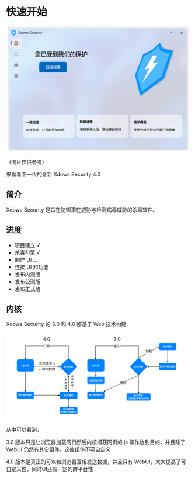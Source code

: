# 快速开始

![HomeUI](./PNG/HomeUI.png)

（图片仅供参考）

来看看下一代的全新 Xdows Security 4.0

## 简介

Xdows Security 是旨在防御潜在威胁与检测病毒威胁的杀毒软件。

## 进度

 - 项目建立 √
 - 杀毒引擎 √
 - 制作 UI ...
 - 连接 UI 和功能
 - 发布内测版
 - 发布公测版
 - 发布正式版

## 内核

Xdows Security 的 3.0 和 4.0 都基于 Web 技术构建

![FlowChart](./PNG/FlowChart.png)

从中可以看到，

3.0 版本只是让浏览器加载网页然后内核捕获网页的 js 操作达到目的，并且除了 WebUI 仍然有其它组件，这些组件不可自定义

4.0 版本是真正的可以和浏览器互相发送数据，并且只有 WebUI，大大提高了可自定义性，同时UI还有一定的跨平台性
